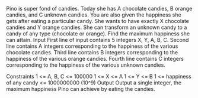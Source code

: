 Pino is super fond of candies. Today she has A chocolate candies, B orange candies, and C unknown candies. You are also given the happiness she gets after eating a particular candy.
She wants to have exactly X chocolate candies and Y orange candies. She can transform an unknown candy to a candy of any type (chocolate or orange).
Find the maximum happiness she can attain.
Input
First line of input contains 5 integers X, Y, A, B, C.
Second line contains A integers corresponding to the happiness of the various chocolate candies.
Third line contains B integers corresponding to the happiness of the various orange candies.
Fourth line contains C integers corresponding to the happiness of the various unknown candies.

Constraints
1 <= A, B, C <= 100000
1 <= X <= A
1 <= Y <= B
1 <= happiness of any candy <= 1000000000 (10^9)
Output
Output a single integer, the maximum happiness Pino can achieve by eating the candies.